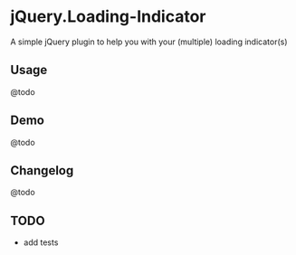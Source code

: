 # jQuery.Loading-Indicator

A simple jQuery plugin to help you with your (multiple) loading indicator(s)

## Usage

@todo

## Demo

@todo

## Changelog

@todo

## TODO

+ add tests